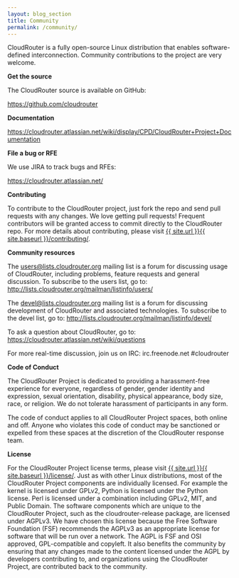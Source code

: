 ```yaml
---
layout: blog_section
title: Community
permalink: /community/
---
```


CloudRouter is a fully open-source Linux distribution that enables software-defined interconnection. Community contributions to the project are very welcome.

**Get the source**

The CloudRouter source is available on GitHub:

<https://github.com/cloudrouter>

**Documentation**

<https://cloudrouter.atlassian.net/wiki/display/CPD/CloudRouter+Project+Documentation>

**File a bug or RFE**

We use JIRA to track bugs and RFEs:

<https://cloudrouter.atlassian.net/>

**Contributing**

To contribute to the CloudRouter project, just fork the repo and send pull requests with any changes. We love getting pull requests! Frequent contributors will be granted access to commit directly to the CloudRouter repo.  For more details about contributing, please visit <a href="{{ site.baseurl }}/contributing/">{{ site.url }}{{ site.baseurl }}/contributing/</a>.

**Community resources**

The <users@lists.cloudrouter.org> mailing list is a forum for discussing usage of CloudRouter, including problems, feature requests and general discussion. To subscribe to the users list, go to: <http://lists.cloudrouter.org/mailman/listinfo/users/>

The <devel@lists.cloudrouter.org> mailing list is a forum for discussing development of CloudRouter and associated technologies. To subscribe to the devel list, go to: <http://lists.cloudrouter.org/mailman/listinfo/devel/>

To ask a question about CloudRouter, go to: <https://cloudrouter.atlassian.net/wiki/questions>

For more real-time discussion, join us on IRC: irc.freenode.net #cloudrouter

**Code of Conduct**

The CloudRouter Project is dedicated to providing a harassment-free experience for everyone, regardless of gender, gender identity and expression, sexual orientation, disability, physical appearance, body size, race, or religion.  We do not tolerate harassment of participants in any form.

The code of conduct applies to all CloudRouter Project spaces, both online and off.  Anyone who violates this code of conduct may be sanctioned or expelled from these spaces at the discretion of the CloudRouter response team.

**License**

For the CloudRouter Project license terms, please visit <a href="{{ site.baseurl }}/license/">{{ site.url }}{{ site.baseurl }}/license/</a>.  Just as with other Linux distributions, most of the CloudRouter Project components are individually licensed.  For example the kernel is licensed under GPLv2, Python is licensed under the Python license.  Perl is licensed under a combination including GPLv2, MIT, and Public Domain.  The software components which are unique to the CloudRouter Project, such as the cloudrouter-release package, are licensed under AGPLv3.  We have chosen this license because the Free Software Foundation (FSF) recommends the AGPLv3 as an appropriate license for software that will be run over a network.  The AGPL is FSF and OSI approved, GPL-compatible and copyleft.  It also benefits the community by ensuring that any changes made to the content licensed under the AGPL by developers contributing to, and organizations using the CloudRouter Project, are contributed back to the community.
